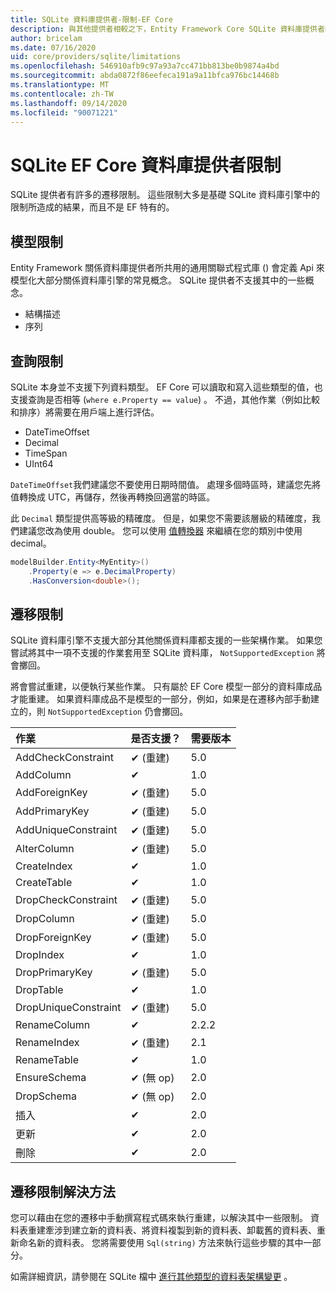 ```yaml
---
title: SQLite 資料庫提供者-限制-EF Core
description: 與其他提供者相較之下，Entity Framework Core SQLite 資料庫提供者的限制
author: bricelam
ms.date: 07/16/2020
uid: core/providers/sqlite/limitations
ms.openlocfilehash: 546910afb9c97a93a7cc471bb813be0b9874a4bd
ms.sourcegitcommit: abda0872f86eefeca191a9a11bfca976bc14468b
ms.translationtype: MT
ms.contentlocale: zh-TW
ms.lasthandoff: 09/14/2020
ms.locfileid: "90071221"
---
```

# <a name="sqlite-ef-core-database-provider-limitations"></a>SQLite EF Core 資料庫提供者限制

SQLite 提供者有許多的遷移限制。 這些限制大多是基礎 SQLite 資料庫引擎中的限制所造成的結果，而且不是 EF 特有的。

## <a name="modeling-limitations"></a>模型限制

Entity Framework 關係資料庫提供者所共用的通用關聯式程式庫 () 會定義 Api 來模型化大部分關係資料庫引擎的常見概念。 SQLite 提供者不支援其中的一些概念。

* 結構描述
* 序列

## <a name="query-limitations"></a>查詢限制

SQLite 本身並不支援下列資料類型。 EF Core 可以讀取和寫入這些類型的值，也支援查詢是否相等 (`where e.Property == value`) 。 不過，其他作業（例如比較和排序）將需要在用戶端上進行評估。

* DateTimeOffset
* Decimal
* TimeSpan
* UInt64

`DateTimeOffset`我們建議您不要使用日期時間值。 處理多個時區時，建議您先將值轉換成 UTC，再儲存，然後再轉換回適當的時區。

此 `Decimal` 類型提供高等級的精確度。 但是，如果您不需要該層級的精確度，我們建議您改為使用 double。 您可以使用 [值轉換器](xref:core/modeling/value-conversions) 來繼續在您的類別中使用 decimal。

``` csharp
modelBuilder.Entity<MyEntity>()
    .Property(e => e.DecimalProperty)
    .HasConversion<double>();
```

## <a name="migrations-limitations"></a>遷移限制

SQLite 資料庫引擎不支援大部分其他關係資料庫都支援的一些架構作業。 如果您嘗試將其中一項不支援的作業套用至 SQLite 資料庫， `NotSupportedException` 將會擲回。

將會嘗試重建，以便執行某些作業。 只有屬於 EF Core 模型一部分的資料庫成品才能重建。 如果資料庫成品不是模型的一部分，例如，如果是在遷移內部手動建立的，則 `NotSupportedException` 仍會擲回。

| 作業            | 是否支援？  | 需要版本 |
|:---------------------|:------------|:-----------------|
| AddCheckConstraint   | ✔ (重建)  | 5.0              |
| AddColumn            | ✔           | 1.0              |
| AddForeignKey        | ✔ (重建)  | 5.0              |
| AddPrimaryKey        | ✔ (重建)  | 5.0              |
| AddUniqueConstraint  | ✔ (重建)  | 5.0              |
| AlterColumn          | ✔ (重建)  | 5.0              |
| CreateIndex          | ✔           | 1.0              |
| CreateTable          | ✔           | 1.0              |
| DropCheckConstraint  | ✔ (重建)  | 5.0              |
| DropColumn           | ✔ (重建)  | 5.0              |
| DropForeignKey       | ✔ (重建)  | 5.0              |
| DropIndex            | ✔           | 1.0              |
| DropPrimaryKey       | ✔ (重建)  | 5.0              |
| DropTable            | ✔           | 1.0              |
| DropUniqueConstraint | ✔ (重建)  | 5.0              |
| RenameColumn         | ✔           | 2.2.2            |
| RenameIndex          | ✔ (重建)  | 2.1              |
| RenameTable          | ✔           | 1.0              |
| EnsureSchema         | ✔ (無 op)    | 2.0              |
| DropSchema           | ✔ (無 op)    | 2.0              |
| 插入               | ✔           | 2.0              |
| 更新               | ✔           | 2.0              |
| 刪除               | ✔           | 2.0              |

## <a name="migrations-limitations-workaround"></a>遷移限制解決方法

您可以藉由在您的遷移中手動撰寫程式碼來執行重建，以解決其中一些限制。 資料表重建牽涉到建立新的資料表、將資料複製到新的資料表、卸載舊的資料表、重新命名新的資料表。 您將需要使用 `Sql(string)` 方法來執行這些步驟的其中一部分。

如需詳細資訊，請參閱在 SQLite 檔中 [進行其他類型的資料表架構變更](https://sqlite.org/lang_altertable.html#otheralter) 。
